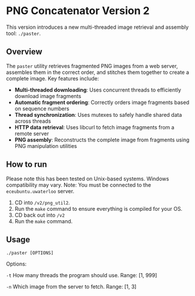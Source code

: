 # PNG Concatenator Version 2
This version introduces a new multi-threaded image retrieval and assembly tool: `./paster`.

## Overview
The `paster` utility retrieves fragmented PNG images from a web server, assembles them in the correct order, and stitches them together to create a complete image. Key features include:

- **Multi-threaded downloading**: Uses concurrent threads to efficiently download image fragments
- **Automatic fragment ordering**: Correctly orders image fragments based on sequence numbers
- **Thread synchronization**: Uses mutexes to safely handle shared data across threads
- **HTTP data retrieval**: Uses libcurl to fetch image fragments from a remote server
- **PNG assembly**: Reconstructs the complete image from fragments using PNG manipulation utilities

## How to run
Please note this has been tested on Unix-based systems. Windows compatibility may vary. Note: You must be connected to the `eceubuntu.uwaterloo` server.

1. CD into `/v2/png_util2`.
2. Run the `make` command to ensure everything is compiled for your OS.
3. CD back out into `/v2`
4. Run the `make` command.

## Usage
`./paster [OPTIONS]`

Options:

  `-t`    How many threads the program should use. Range: [1, 999]
  
  `-n`    Which image from the server to fetch. Range: [1, 3]
